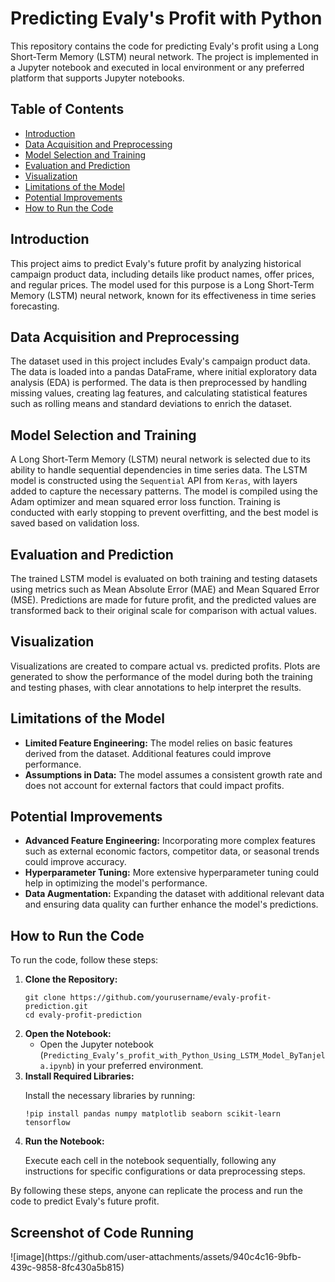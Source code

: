 <h1>Predicting Evaly's Profit with Python</h1>

<p>This repository contains the code for predicting Evaly's profit using a Long Short-Term Memory (LSTM) neural network. The project is implemented in a Jupyter notebook and executed in local environment or any preferred platform that supports Jupyter notebooks.</p>

<h2>Table of Contents</h2>
<ul>
    <li><a href="#introduction">Introduction</a></li>
    <li><a href="#data-acquisition-and-preprocessing">Data Acquisition and Preprocessing</a></li>
    <li><a href="#model-selection-and-training">Model Selection and Training</a></li>
    <li><a href="#evaluation-and-prediction">Evaluation and Prediction</a></li>
    <li><a href="#visualization">Visualization</a></li>
    <li><a href="#limitations-of-the-model">Limitations of the Model</a></li>
    <li><a href="#potential-improvements">Potential Improvements</a></li>
    <li><a href="#how-to-run-the-code">How to Run the Code</a></li>
</ul>

<h2 id="introduction">Introduction</h2>
<p>This project aims to predict Evaly's future profit by analyzing historical campaign product data, including details like product names, offer prices, and regular prices. The model used for this purpose is a Long Short-Term Memory (LSTM) neural network, known for its effectiveness in time series forecasting.</p>

<h2 id="data-acquisition-and-preprocessing">Data Acquisition and Preprocessing</h2>
<p>The dataset used in this project includes Evaly's campaign product data. The data is loaded into a pandas DataFrame, where initial exploratory data analysis (EDA) is performed. The data is then preprocessed by handling missing values, creating lag features, and calculating statistical features such as rolling means and standard deviations to enrich the dataset.</p>

<h2 id="model-selection-and-training">Model Selection and Training</h2>
<p>A Long Short-Term Memory (LSTM) neural network is selected due to its ability to handle sequential dependencies in time series data. The LSTM model is constructed using the <code>Sequential</code> API from <code>Keras</code>, with layers added to capture the necessary patterns. The model is compiled using the Adam optimizer and mean squared error loss function. Training is conducted with early stopping to prevent overfitting, and the best model is saved based on validation loss.</p>

<h2 id="evaluation-and-prediction">Evaluation and Prediction</h2>
<p>The trained LSTM model is evaluated on both training and testing datasets using metrics such as Mean Absolute Error (MAE) and Mean Squared Error (MSE). Predictions are made for future profit, and the predicted values are transformed back to their original scale for comparison with actual values.</p>

<h2 id="visualization">Visualization</h2>
<p>Visualizations are created to compare actual vs. predicted profits. Plots are generated to show the performance of the model during both the training and testing phases, with clear annotations to help interpret the results.</p>

<h2 id="limitations-of-the-model">Limitations of the Model</h2>
<ul>
    <li><strong>Limited Feature Engineering:</strong> The model relies on basic features derived from the dataset. Additional features could improve performance.</li>
    <li><strong>Assumptions in Data:</strong> The model assumes a consistent growth rate and does not account for external factors that could impact profits.</li>
</ul>

<h2 id="potential-improvements">Potential Improvements</h2>
<ul>
    <li><strong>Advanced Feature Engineering:</strong> Incorporating more complex features such as external economic factors, competitor data, or seasonal trends could improve accuracy.</li>
    <li><strong>Hyperparameter Tuning:</strong> More extensive hyperparameter tuning could help in optimizing the model's performance.</li>
    <li><strong>Data Augmentation:</strong> Expanding the dataset with additional relevant data and ensuring data quality can further enhance the model's predictions.</li>
</ul>

<h2 id="how-to-run-the-code">How to Run the Code</h2>
<p>To run the code, follow these steps:</p>
<ol>
    <li><strong>Clone the Repository:</strong>
        <pre><code>git clone https://github.com/yourusername/evaly-profit-prediction.git
cd evaly-profit-prediction
</code></pre>
    </li>
    <li><strong>Open the Notebook:</strong>
        <ul>
            <li>Open the Jupyter notebook (<code>Predicting_Evaly’s_profit_with_Python_Using_LSTM_Model_ByTanjela.ipynb</code>) in your preferred environment.</li>
        </ul>
    </li>
    <li><strong>Install Required Libraries:</strong>
        <p>Install the necessary libraries by running:</p>
        <pre><code>!pip install pandas numpy matplotlib seaborn scikit-learn tensorflow</code></pre>
    </li>
    <li><strong>Run the Notebook:</strong>
        <p>Execute each cell in the notebook sequentially, following any instructions for specific configurations or data preprocessing steps.</p>
    </li>
</ol>
<p>By following these steps, anyone can replicate the process and run the code to predict Evaly's future profit.</p>

<h2 id="screenshot-of-code-running">Screenshot of Code Running</h2>
![image](https://github.com/user-attachments/assets/940c4c16-9bfb-439c-9858-8fc430a5b815)

